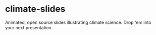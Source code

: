 # climate-slides
Animated, open source slides illustrating climate science. Drop 'em into your next presentation.
